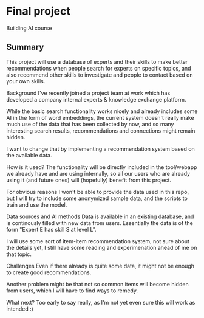 # Final project
Building AI course

## Summary
This project will use a database of experts and their skills to make better recommendations when people search for experts on specific topics, and also recommend other skills to investigate and people to contact based on your own skills.

Background
I've recently joined a project team at work which has developed a company internal experts & knowledge exchange platform.

While the basic search functionality works nicely and already includes some AI in the form of word embeddings, the current system doesn't really make much use of the data that has been collected by now, and so many interesting search results, recommendations and connections might remain hidden.

I want to change that by implementing a recommendation system based on the available data.

How is it used?
The functionality will be directly included in the tool/webapp we already have and are using internally, so all our users who are already using it (and future ones) will (hopefully) benefit from this project.

For obvious reasons I won't be able to provide the data used in this repo, but I will try to include some anonymized sample data, and the scripts to train and use the model.

Data sources and AI methods
Data is available in an existing database, and is continously filled with new data from users. Essentially the data is of the form "Expert E has skill S at level L".

I will use some sort of item-item recommendation system, not sure about the details yet, I still have some reading and experimenation ahead of me on that topic.

Challenges
Even if there already is quite some data, it might not be enough to create good recommendations.

Another problem might be that not so common items will become hidden from users, which I will have to find ways to remedy.

What next?
Too early to say really, as I'm not yet even sure this will work as intended :)
